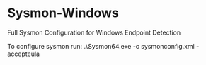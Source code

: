 # Sysmon-Windows
Full Sysmon Configuration for Windows Endpoint Detection 

To configure sysmon run: 
.\Sysmon64.exe -c sysmonconfig.xml -accepteula
